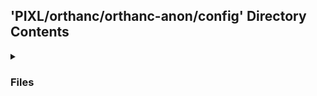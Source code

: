 ## 'PIXL/orthanc/orthanc-anon/config' Directory Contents

<details>
<summary>
<h3> Files </h3> 

</summary>

| **Configuration** | **User docs** |
| :--- | :--- |
| dicom.json | README.md |
| orthanc.json | |

</details>

